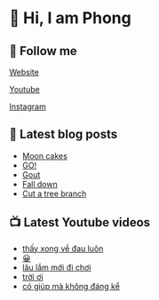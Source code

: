 # 👋 Hi, I am Phong

## 🔗 Follow me

[Website](https://phongever.xyz "Website")

[Youtube](https://www.youtube.com/@phongever "Youtube")

[Instagram](https://www.instagram.com/phongever "Instagram")

## 📝 Latest blog posts

<!-- BLOG-POST-LIST:START -->
- [Moon cakes](https://phongever.xyz/blog/moon-cakes-1/)
- [GO!](https://phongever.xyz/blog/go/)
- [Gout](https://phongever.xyz/blog/gout/)
- [Fall down](https://phongever.xyz/blog/fall-down/)
- [Cut a tree branch](https://phongever.xyz/blog/cut-a-tree-branch/)
<!-- BLOG-POST-LIST:END -->

## 📺 Latest Youtube videos

<!-- YOUTUBE-VIDEO-LIST:START -->
- [thấy xong về đau luôn](https://www.youtube.com/shorts/vtQSf3u1GDM)
- [😀](https://www.youtube.com/shorts/IgHZE9WnXZo)
- [lâu lắm mới đi chơi](https://www.youtube.com/shorts/qXsuar82VJQ)
- [trời ơi](https://www.youtube.com/shorts/IkAVKvrxpB4)
- [có giúp mà không đáng kể](https://www.youtube.com/shorts/TWIFRBz4-XM)
<!-- YOUTUBE-VIDEO-LIST:END -->
